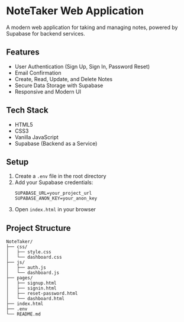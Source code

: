 # NoteTaker Web Application

A modern web application for taking and managing notes, powered by Supabase for backend services.

## Features
- User Authentication (Sign Up, Sign In, Password Reset)
- Email Confirmation
- Create, Read, Update, and Delete Notes
- Secure Data Storage with Supabase
- Responsive and Modern UI

## Tech Stack
- HTML5
- CSS3
- Vanilla JavaScript
- Supabase (Backend as a Service)

## Setup
1. Create a `.env` file in the root directory
2. Add your Supabase credentials:
   ```
   SUPABASE_URL=your_project_url
   SUPABASE_ANON_KEY=your_anon_key
   ```
3. Open `index.html` in your browser

## Project Structure
```
NoteTaker/
├── css/
│   ├── style.css
│   └── dashboard.css
├── js/
│   ├── auth.js
│   └── dashboard.js
├── pages/
│   ├── signup.html
│   ├── signin.html
│   ├── reset-password.html
│   └── dashboard.html
├── index.html
├── .env
└── README.md
```
